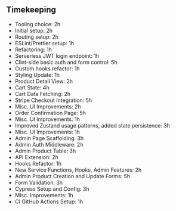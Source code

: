 ## Timekeeping

- Tooling choice: 2h
- Initial setup: 2h
- Routing setup: 2h
- ESLint/Prettier setup: 1h
- Refactoring: 1h
- Serverless JWT login endpoint: 1h
- Clint-side basic auth and form control: 5h
- Custom hooks refactor: 1h
- Styling Update: 1h
- Product Detail View: 2h
- Cart State: 4h
- Cart Data Fetching: 2h
- Stripe Checkout Integration: 5h
- Misc. UI Improvements: 2h
- Order Confirmation Page: 5h
- Misc. UI Improvements: 1h
- Improved Zustand usage patterns, added state persistence: 3h
- Misc. UI Improvements: 1h
- Admin Page Scaffolding: 3h
- Admin Auth Middleware: 2h
- Admin Product Table: 3h
- API Extension: 2h
- Hooks Refactor: 1h
- New Service Functions, Hooks, Admin Features: 2h
- Admin Product Creation and Update Forms: 5h
- Form Validation: 3h
- Cypress Setup and Config: 3h
- Misc. Improvements: 1h
- CI GitHub Actions Setup: 1h
